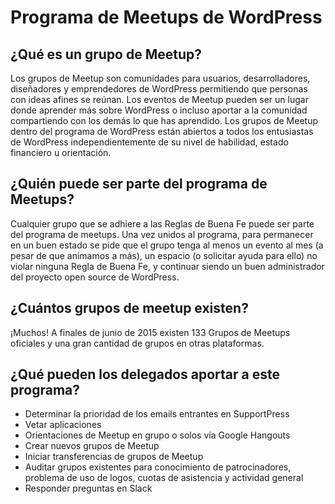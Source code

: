 # Programa de Meetups de WordPress

## ¿Qué es un grupo de Meetup?

Los grupos de Meetup son comunidades para usuarios, desarrolladores, diseñadores y emprendedores de WordPress permitiendo que personas con ideas afines se reúnan. Los eventos de Meetup pueden ser un lugar donde aprender más sobre WordPress o incluso aportar a la comunidad compartiendo con los demás lo que has aprendido. Los grupos de Meetup dentro del programa de WordPress están abiertos a todos los entusiastas de WordPress independientemente de su nivel de habilidad, estado financiero u orientación.

## ¿Quién puede ser parte del programa de Meetups?

Cualquier grupo que se adhiere a las Reglas de Buena Fe puede ser parte del programa de meetups. Una vez unidos al programa, para permanecer en un buen estado se pide que el grupo tenga al menos un evento al mes (a pesar de que animamos a más), un espacio (o solicitar ayuda para ello) no violar ninguna Regla de Buena Fe, y continuar siendo un buen administrador del proyecto open source de WordPress.

## ¿Cuántos grupos de meetup existen?

¡Muchos! A finales de junio de 2015 existen 133 Grupos de Meetups oficiales y una gran cantidad de grupos en otras plataformas.

## ¿Qué pueden los delegados aportar a este programa?

- Determinar la prioridad de los emails entrantes en SupportPress
- Vetar aplicaciones
- Orientaciones de Meetup en grupo o solos vía Google Hangouts
- Crear nuevos grupos de Meetup
- Iniciar transferencias de grupos de Meetup
- Auditar grupos existentes para conocimiento de patrocinadores, problema de uso de logos, cuotas de asistencia y actividad general
- Responder preguntas en Slack